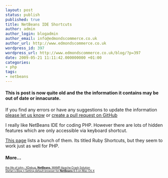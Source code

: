 ```yaml
---
layout: post
status: publish
published: true
title: NetBeans IDE Shortcuts
author: admin
author_login: blogadmin
author_email: info@edmondscommerce.co.uk
author_url: http://www.edmondscommerce.co.uk
wordpress_id: 397
wordpress_url: http://www.edmondscommerce.co.uk/blog/?p=397
date: 2009-05-21 11:11:42.000000000 +01:00
categories:
- php
tags:
- netbeans
---
```

<div class="oldpost"><h4>This is post is now quite old and the the information it contains may be out of date or innacurate.</h4>
<p>
If you find any errors or have any suggestions to update the information <a href="http://edmondscommerce.github.io/contact-us/index.html">please let us know</a>
or <a href="https://github.com/edmondscommerce/edmondscommerce.github.io">create a pull request on GitHub</a>
</p>
</div>
I really like NetBeans IDE for coding PHP. However there are lots of hidden features which are only accessible via keyboard shortcut.

<a href="http://wiki.netbeans.org/RubyShortcuts" rel="nofollow">This page</a> lists a bunch of them. Its titled Ruby Shortcuts, but they seem to work just as well for PHP.<h4>More...</h4>
			<div style="font-size: .6em;"><a href="http://www.thelifeofjohn.com/development/xdebug-netbeans-wamp-apache-crash-solution/" rel="nofollow">the life of john : XDebug, <b>NetBeans</b>, WAMP Apache Crash Solution</a><br><a href="http://www.stefan-motz.de/wordpress/2009/05/setting-default-browser-for-netbeans-65-on-mac-os-x/" rel="nofollow">Stefan&#39;s Blog » Setting default browser for <b>NetBeans</b> 6.5 on Mac OS X</a><br></div>
